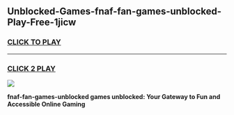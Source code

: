 
## Unblocked-Games-fnaf-fan-games-unblocked-Play-Free-1jicw
<h3>
<a href="https://premium76.site?title=fnaf-fan-games-unblocked&ref=10A">CLICK TO PLAY</a></h3>
<hr>

<h3>
<a href="https://premium76.site?title=fnaf-fan-games-unblocked&ref=10A">CLICK 2 PLAY</a>
  
</h3>

<a href="https://premium76.site?title=fnaf-fan-games-unblocked&ref=10A"><img src="https://clearcache.store/games.png"></a>


**fnaf-fan-games-unblocked games unblocked: Your Gateway to Fun and Accessible Online Gaming**
